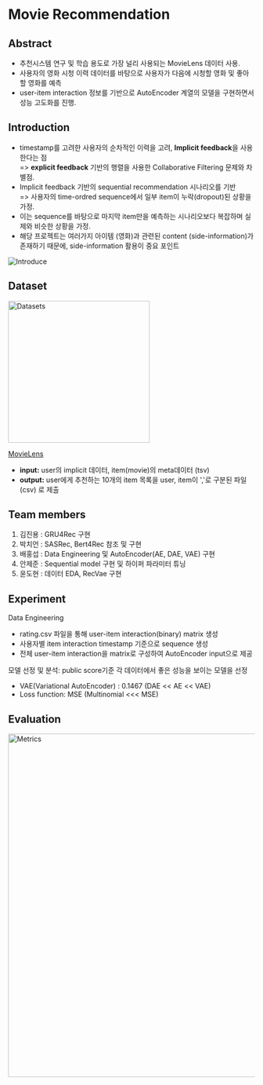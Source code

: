 # Movie Recommendation

## **Abstract**

- 추천시스템 연구 및 학습 용도로 가장 널리 사용되는 MovieLens 데이터 사용.
- 사용자의 영화 시청 이력 데이터를 바탕으로 사용자가 다음에 시청할 영화 및 좋아할 영화를 예측
- user-item interaction 정보를 기반으로 AutoEncoder 계열의 모델을 구현하면서 성능 고도화를 진행.

## **Introduction**

- timestamp를 고려한 사용자의 순차적인 이력을 고려, **Implicit feedback**을 사용한다는 점 <br/>
  => **explicit feedback** 기반의 행렬을 사용한 Collaborative Filtering 문제와 차별점.
- Implicit feedback 기반의 sequential recommendation 시나리오를 기반 <br/>
  => 사용자의 time-ordred sequence에서 일부 item이 누락(dropout)된 상황을 가정.
- 이는 sequence를 바탕으로 마지막 item만을 예측하는 시나리오보다 복잡하며 실제와 비슷한 상황을 가정.
- 해당 프로젝트는 여러가지 아이템 (영화)과 관련된 content (side-information)가 존재하기 때문에, side-information 활용이 중요 포인트

![Introduce](https://github.com/dohyun96305/Level2-MOVIE/assets/75681704/3a11386d-af97-4f09-ab38-59d3095e1566) <br/>


## Dataset

<img width="289" alt="Datasets" src="https://github.com/dohyun96305/Level2-MOVIE/assets/75681704/1d9d9909-c569-4fa5-95f6-8c900e0a47c8"> <br/>

[MovieLens](https://grouplens.org/datasets/movielens/)
- **input:** user의 implicit 데이터, item(movie)의 meta데이터 (tsv)
- **output:** user에게 추천하는 10개의 item 목록을 user, item이 ','로 구분된 파일(csv) 로 제출

## Team members
1. 김진용 : GRU4Rec 구현
2. 박치언 : SASRec, Bert4Rec 참조 및 구현
3. 배홍섭 : Data Engineering 및 AutoEncoder(AE, DAE, VAE) 구현
4. 안제준 : Sequential model 구현 및 하이퍼 파라미터 튜닝
5. 윤도현 : 데이터 EDA, RecVae 구현

## Experiment
Data Engineering
- rating.csv 파일을 통해 user-item interaction(binary) matrix 생성
- 사용자별 item interaction timestamp 기준으로 sequence 생성
- 전체 user-item interaction을 matrix로 구성하여 AutoEncoder input으로 제공

모델 선정 및 분석: public score기준 각 데이터에서 좋은 성능을 보이는 모델을 선정
- VAE(Variational AutoEncoder) : 0.1467 (DAE << AE << VAE)
- Loss function: MSE (Multinomial <<< MSE)

## Evaluation
<img width="700" alt="Metrics" src="https://github.com/dohyun96305/Level2-MOVIE/assets/75681704/904dbffe-5691-46ed-83a6-1b661d144316"> <br/>
